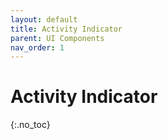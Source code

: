 ```yaml
---
layout: default
title: Activity Indicator
parent: UI Components
nav_order: 1
---
```


# Activity Indicator

{:.no_toc}

